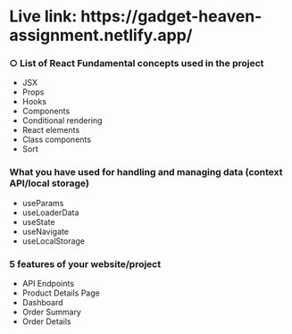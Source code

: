 <h1>Live link: https://gadget-heaven-assignment.netlify.app/</h1>

<h3>○ List of React Fundamental concepts used in the project</h3>
<ul>
  <li>JSX</li>
  <li>Props</li>
  <li>Hooks</li>
  <li>Components</li>
  <li>Conditional rendering</li>
  <li>React elements</li>
  <li>Class components</li>
  <li>Sort</li>
</ul>

<h3>What you have used for handling and managing data (context
  API/local storage)
  </h3>
  <ul>
    <li>useParams</li>
    <li>useLoaderData</li>
    <li>useState</li>
    <li>useNavigate</li>
    <li>useLocalStorage</li>
  </ul>

  <h3>5 features of your website/project  </h3>
<ul>
  <li>API Endpoints</li>
  <li>Product Details Page</li>
  <li>Dashboard</li>
  <li>Order Summary</li>
  <li>Order Details</li>
</ul>